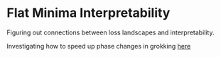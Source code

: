 # Flat Minima Interpretability
Figuring out connections between loss landscapes and interpretability.

Investigating how to speed up phase changes in grokking [here](https://github.com/AsaCooperStickland/FlatMinimaInterpretability/blob/main/Flat_Minima_%2B_A_Mechanistic_Interpretability_Analysis_of_Grokking.ipynb)
